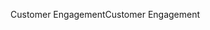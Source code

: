 <span data-ttu-id="0093b-101">Customer Engagement</span><span class="sxs-lookup"><span data-stu-id="0093b-101">Customer Engagement</span></span>
